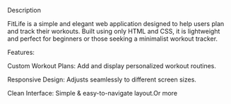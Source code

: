 Description

FitLife is a simple and elegant web application designed to help users plan and track their workouts. Built using only HTML and CSS, it is lightweight and perfect for beginners or those seeking a minimalist workout tracker.

Features:

Custom Workout Plans: Add and display personalized workout routines.

Responsive Design: Adjusts seamlessly to different screen sizes.

Clean Interface: Simple & easy-to-navigate layout.Or more
